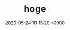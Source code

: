 ---
layout: post
title: "hoge"
upload_date: 2020-05-24 10:15:20 +0900
date: 2020-05-24 10:15:20 +0900
categories: ['b']
permalink: /blog/こんにちはぼくドラえもんです。/b/2020/05/24/686f6765
---